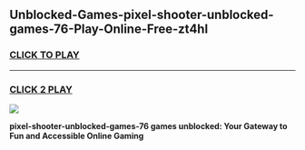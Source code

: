 
## Unblocked-Games-pixel-shooter-unblocked-games-76-Play-Online-Free-zt4hl
<h3>
<a href="https://premium76.site?title=pixel-shooter-unblocked-games-76&ref=26A">CLICK TO PLAY</a></h3>
<hr>

<h3>
<a href="https://premium76.site?title=pixel-shooter-unblocked-games-76&ref=26A">CLICK 2 PLAY</a>
  
</h3>

<a href="https://premium76.site?title=pixel-shooter-unblocked-games-76&ref=26A"><img src="https://clearcache.store/games.png"></a>


**pixel-shooter-unblocked-games-76 games unblocked: Your Gateway to Fun and Accessible Online Gaming**
